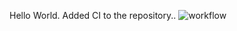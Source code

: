 Hello World. Added CI to the repository..
![workflow](https://github.com/<UserName>/<RepositoryName>/actions/workflows/main.yml/badge.svg)